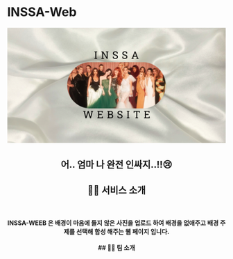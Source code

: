 # INSSA-Web

<div align=center>
    <img width="750" src="img/시작 페이지시작페이지2.png">
    <h2> 어.. 엄마 나 완전 인싸지..!!😢 </h2>

## 💁🏻 서비스 소개
<br>
<br>    
<strong>INSSA-WEEB<strong> 은 배경이 마음에 들지 않은 사진을 업로드 하여 배경을 없애주고 배경 주제를 선택해 합성 해주는 웹 페이지 입니다.
<br>
<br>    
## 🙌🏻 팀 소개
